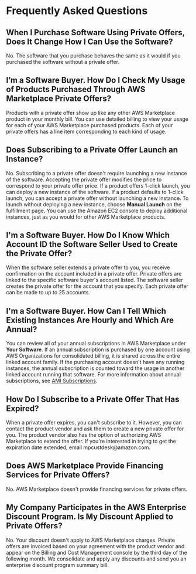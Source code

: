 # Frequently Asked Questions<a name="buyer-private-offers-frequently-asked-questions"></a>

## When I Purchase Software Using Private Offers, Does It Change How I Can Use the Software?<a name="when-i-purchase-software-using-private-offer-does-it-change-how-the-software-can-be-used"></a>

 No\. The software that you purchase behaves the same as it would if you purchased the software without a private offer\. 

## I’m a Software Buyer\. How Do I Check My Usage of Products Purchased Through AWS Marketplace Private Offers?<a name="im-a-software-buyer.-how-do-i-check-my-usage-of-products-purchased-through-aws-marketplace-seller-private-offer"></a>

 Products with a private offer show up like any other AWS Marketplace product in your monthly bill\. You can use detailed billing to view your usage for each of your AWS Marketplace purchased products\. Each of your private offers has a line item corresponding to each kind of usage\.

## Does Subscribing to a Private Offer Launch an Instance?<a name="does-subscribing-to-a-private-offer-launch-an-instance"></a>

 No\. Subscribing to a private offer doesn't require launching a new instance of the software\. Accepting the private offer modifies the price to correspond to your private offer price\. If a product offers 1\-click launch, you can deploy a new instance of the software\. If a product defaults to 1\-click launch, you can accept a private offer without launching a new instance\. To launch without deploying a new instance, choose **Manual Launch** on the fulfillment page\. You can use the Amazon EC2 console to deploy additional instances, just as you would for other AWS Marketplace products\. 

## I'm a Software Buyer\. How Do I Know Which Account ID the Software Seller Used to Create the Private Offer?<a name="im-a-software-buyer.-how-do-i-know-which-account-id-master-payer-the-software-seller-used-to-create-the-private-offer"></a>

 When the software seller extends a private offer to you, you receive confirmation on the account included in a private offer\. Private offers are linked to the specific software buyer's account listed\. The software seller creates the private offer for the account that you specify\. Each private offer can be made to up to 25 accounts\. 

## <a name="after-subscribing-to-a-private-offer-can-all-linked-aws-accounts-utilize-the-offer-do-i-have-any-control-to-limit-which-linked-accounts-have-access"></a>

## <a name="i-am-running-an-ami-and-paying-hourly-and-have-just-put-a-private-offer-for-annoual-billing-in-place.-how-do-i-convert-the-ami-to-take-advantage-of-the-private-offer"></a>

## I'm a Software Buyer\. How Can I Tell Which Existing Instances Are Hourly and Which Are Annual?<a name="i-am-a-software-buyer-how-can-i-tell-which-existing-instances-are-hourly-and-which-are-annual"></a>

 You can review all of your annual subscriptions in AWS Marketplace under **Your Software**\. If an annual subscription is purchased by one account using AWS Organizations for consolidated billing, it is shared across the entire linked account family\. If the purchasing account doesn't have any running instances, the annual subscription is counted toward the usage in another linked account running that software\. For more information about annual subscriptions, see [AMI Subscriptions](buyer-ami-subscriptions.md)\. 

## How Do I Subscribe to a Private Offer That Has Expired?<a name="how-do-i-subscribe-to-a-private-offer"></a>

When a private offer expires, you can't subscribe to it\. However, you can contact the product vendor and ask them to create a new private offer for you\. The product vendor also has the option of authorizing AWS Marketplace to extend the offer\. If you're interested in trying to get the expiration date extended, email mpcustdesk@amazon\.com\.

## Does AWS Marketplace Provide Financing Services for Private Offers?<a name="can-i-get-financing-for-private-offers"></a>

No\. AWS Marketplace doesn't provide financing services for private offers\.

## My Company Participates in the AWS Enterprise Discount Program\. Is My Discount Applied to Private Offers?<a name="do-edp-program-participants-get-their-discount-on-private-offers"></a>

No\. Your discount doesn't apply to AWS Marketplace charges\. Private offers are invoiced based on your agreement with the product vendor and appear on the Billing and Cost Management console by the third day of the following month\. We consolidate and apply any discounts and send you an enterprise discount program summary bill\.